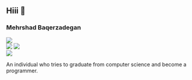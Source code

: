 
## Hiii 👋
### Mehrshad Baqerzadegan
[![](https://img.shields.io/badge/Virgool-4782AD?style=for-the-badge&logo=virgool&logoColor=white)](https://virgool.io/@sinfulspinoza)<br>
[![](https://img.shields.io/badge/Resume-%092022--01--17-9cf)](https://docs.google.com/document/u/0/export?format=pdf&id=1gZ2bVbT8LWLAK6AE0CgkFMiIctjjHcyBIFm7FvwYlyE&token=AC4w5Vi7MpGvP3pgPyzmTi1BSyqlFaNv2w%3A1642444252507&ouid=111542905878458862601&includes_info_params=true&usp=docs_home&inspectorResult=%7B%22pc%22%3A3%2C%22lplc%22%3A25%7D)
![](https://img.shields.io/twitter/follow/sinfulspinoza?style=social)<br>
[![](https://img.shields.io/badge/-MehrshadBaqerzadegan@gmail.com-lightgray?style=for-the-badge&logo=gmail)](mailto:MehrshadBaqerzadegan@gmail.com)

An individual who tries to graduate from computer science and become a programmer.<br>

